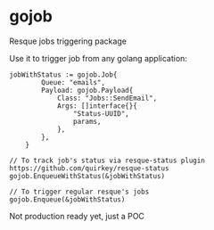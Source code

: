 # gojob
Resque jobs triggering package

Use it to trigger job from any golang application:

```
jobWithStatus := gojob.Job{
		Queue: "emails",
		Payload: gojob.Payload{
			Class: "Jobs::SendEmail",
			Args: []interface{}{
				"Status-UUID",
				params,
			},
		},
	}

// To track job's status via resque-status plugin https://github.com/quirkey/resque-status
gojob.EnqueueWithStatus(&jobWithStatus)

// To trigger regular resque's jobs
gojob.Enqueue(&jobWithStatus)
```

Not production ready yet, just a POC
